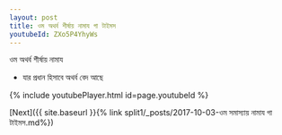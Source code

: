 ```yaml
---
layout: post
title: ওম অথর্ব শীর্ষায় নামায গা টাইমস
youtubeId: ZXo5P4YhyWs
---
```

 
 
 ওম অথর্ব শীর্ষায় নামায  
 
 - যার প্রধান হিসাবে অথর্ব বেদ আছে 
 
  
 
  
 
 
 
 
 
 


{% include youtubePlayer.html id=page.youtubeId %}
 
[Next]({{ site.baseurl }}{% link  split1/_posts/2017-10-03-ওম সমাস্যায় নামায গা টাইমস.md%})
 
